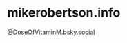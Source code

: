 # mikerobertson.info

[@DoseOfVitaminM.bsky.social](https://bsky.app/profile/doseofvitaminm.bsky.social)
